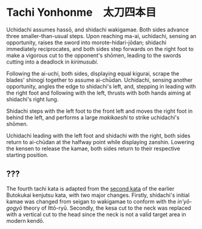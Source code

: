 # Tachi Yonhonme　太刀四本目

Uchidachi assumes hassō, and shidachi wakigamae. Both sides advance three smaller-than-usual steps. Upon reaching ma-ai, uchidachi, sensing an opportunity, raises the sword into morote-hidari-jōdan; shidachi immediately reciprocates, and both sides step forwards on the right foot to make a vigorous cut to the opponent's shōmen, leading to the swords cutting into a deadlock in *kirimusubi*.

Following the ai-uchi, both sides, displaying equal kigurai, scrape the blades' shinogi together to assume ai-chūdan. Uchidachi, sensing another opportunity, angles the edge to shidachi's left, and, stepping in leading with the right foot and following with the left, thrusts  with both hands aiming at shidachi's right lung.

Shidachi steps with the left foot to the front left and moves the right foot in behind the left, and performs a large *makikaeshi* to strike uchidachi's shōmen.

Uchidachi leading with the left foot and shidachi with the right, both sides return to ai-chūdan at the halfway point while displaying zanshin. Lowering the kensen to release the kamae, both sides return to their respective starting position.

## ???

The fourth tachi kata is adapted from the [second kata](../butokukai/dainihon.md) of the earlier Butokukai kenjutsu kata, with two major changes. Firstly, shidachi's initial kamae was changed from seigan to wakigamae to conform with the *in'yō-gogyō* theory of Ittō-ryū. Secondly, the kesa cut to the neck was replaced with a vertical cut to the head since the neck is not a valid target area in modern kendō.
